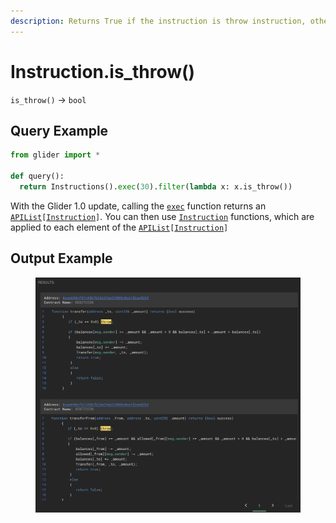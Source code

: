 ```yaml
---
description: Returns True if the instruction is throw instruction, otherwise returns False.
---
```


# Instruction.is\_throw()

`is_throw()` -> `bool`

## Query Example

```python
from glider import *

def query():
  return Instructions().exec(30).filter(lambda x: x.is_throw())
```

With the Glider 1.0 update, calling the [`exec`](../instructions/instructions.exec.md) function returns an [`APIList`](../iterables/apilist.md)`[`[`Instruction`](./)`]`. You can then use [`Instruction`](./) functions, which are applied to each element of the [`APIList`](../iterables/apilist.md)`[`[`Instruction`](./)`]`

## Output Example

<figure><img src="../../.gitbook/assets/image (1) (1) (1) (1) (1) (1) (1) (1).png" alt=""><figcaption></figcaption></figure>
